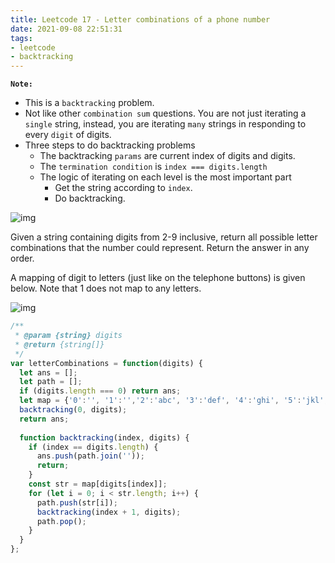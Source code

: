 ```yaml
---
title: Leetcode 17 - Letter combinations of a phone number
date: 2021-09-08 22:51:31
tags:
- leetcode
- backtracking
---
```

**`Note:`**
- This is a `backtracking` problem.
- Not like other `combination sum` questions. You are not just iterating a `single` string, instead, you are iterating `many` strings in responding to every `digit` of digits.
- Three steps to do backtracking problems
  - The backtracking `params` are current index of digits and digits.
  - The `termination condition` is `index === digits.length`
  - The logic of iterating on each level is the most important part
    - Get the string according to `index`.
    - Do backtracking.

![img](https://img-blog.csdnimg.cn/20201123200304469.png)

Given a string containing digits from 2-9 inclusive, return all possible letter combinations that the number could represent. Return the answer in any order.

A mapping of digit to letters (just like on the telephone buttons) is given below. Note that 1 does not map to any letters.

![img](https://upload.wikimedia.org/wikipedia/commons/thumb/7/73/Telephone-keypad2.svg/200px-Telephone-keypad2.svg.png)
```javascript
/**
 * @param {string} digits
 * @return {string[]}
 */
var letterCombinations = function(digits) {
  let ans = [];
  let path = [];
  if (digits.length === 0) return ans;
  let map = {'0':'', '1':'','2':'abc', '3':'def', '4':'ghi', '5':'jkl', '6':'mno', '7':'pqrs', '8':'tuv', '9':'wxyz'};
  backtracking(0, digits);
  return ans;
  
  function backtracking(index, digits) {
    if (index == digits.length) {
      ans.push(path.join(''));
      return;
    }
    const str = map[digits[index]];
    for (let i = 0; i < str.length; i++) {
      path.push(str[i]);
      backtracking(index + 1, digits);
      path.pop();
    }
  }
};
```